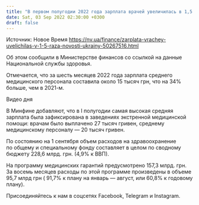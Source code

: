 ```yaml
---
title: "В первом полугодии 2022 года зарплата врачей увеличилась в 1,5 раза — Минфин"
date: Sat, 03 Sep 2022 02:30:00 +0300
draft: false
---
```

Источник: Новое Время https://nv.ua/finance/zarplata-vrachey-uvelichilas-v-1-5-raza-novosti-ukrainy-50267516.html


Об этом сообщили в Министерстве финансов со ссылкой на данные Национальной службы здоровья.

Отмечается, что за шесть месяцев 2022 года зарплата среднего медицинского персонала составила около 15 тысяч грн, что на 34% больше, чем в 2021-м.

 Видео дня   

В Минфине добавляют, что в I полугодии самая высокая средняя зарплата была зафиксирована в заведениях экстренной медицинской помощи: врачам было выплачено 27 тысяч гривен, среднему медицинскому персоналу — 20 тысяч гривен.

По состоянию на 1 сентября объем расходов на здравоохранение по общему и специальному фонду составляет в целом по сводному бюджету 228,6 млрд. грн. (4,9% к ВВП).

На программу медицинских гарантий предусмотрено 157,3 млрд. грн. За восемь месяцев расходы по этой программе произведены в объеме 95,7 млрд грн ( 91,7% к плану на январь — август, или 60,8% к годовому плану).

Присоединяйтесь к нам в соцсетях Facebook, Telegram и Instagram.
